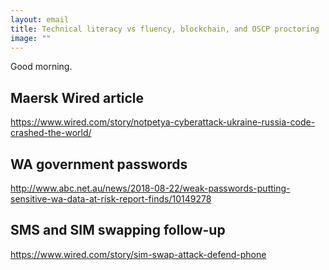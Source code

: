 ```yaml
---
layout: email
title: Technical literacy vs fluency, blockchain, and OSCP proctoring
image: ""
---
```


Good morning.

## Maersk Wired article

https://www.wired.com/story/notpetya-cyberattack-ukraine-russia-code-crashed-the-world/

## WA government passwords

http://www.abc.net.au/news/2018-08-22/weak-passwords-putting-sensitive-wa-data-at-risk-report-finds/10149278

## SMS and SIM swapping follow-up

https://www.wired.com/story/sim-swap-attack-defend-phone

